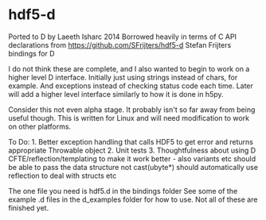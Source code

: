 hdf5-d
========

  Ported to D by Laeeth Isharc 2014
  Borrowed heavily in terms of C API declarations from https://github.com/SFrijters/hdf5-d
  Stefan Frijters bindings for D

  I do not think these are complete, and I also wanted to begin to work on a higher level D
  interface.  Initially just using strings instead of chars, for example.  And exceptions
  instead of checking status code each time.  Later will add a higher level interface similarly
  to how it is done in h5py.

  Consider this not even alpha stage.  It probably isn't so far away from being useful though.
  This is written for Linux and will need modification to work on other platforms.


  To Do:
    1. Better exception handling that calls HDF5 to get error and returns appropriate Throwable object
    2. Unit tests
    3. Thoughtfulness about using D CFTE/reflection/templating to make it work better - also variants etc
          should be able to pass the data structure not cast(ubyte*)
          should automatically use reflection to deal with structs etc


The one file you need is hdf5.d in the bindings folder
See some of the example .d files in the d_examples folder for how to use.
Not all of these are finished yet.
